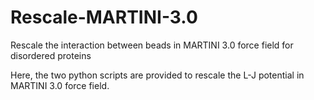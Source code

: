 # Rescale-MARTINI-3.0
Rescale the interaction between beads in MARTINI 3.0 force field for disordered proteins

Here, the two python scripts are provided to rescale the L-J potential in MARTINI 3.0 force field. 
